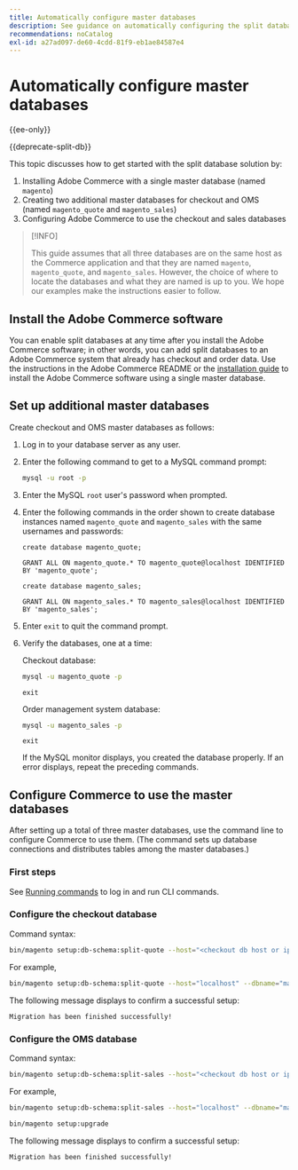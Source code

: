 ```yaml
---
title: Automatically configure master databases
description: See guidance on automatically configuring the split database solution.
recommendations: noCatalog
exl-id: a27ad097-de60-4cdd-81f9-eb1ae84587e4
---
```

# Automatically configure master databases

{{ee-only}}

{{deprecate-split-db}}

This topic discusses how to get started with the split database solution by:

1. Installing Adobe Commerce with a single master database (named `magento`)
1. Creating two additional master databases for checkout and OMS (named `magento_quote` and `magento_sales`)
1. Configuring Adobe Commerce to use the checkout and sales databases

>[!INFO]
>
>This guide assumes that all three databases are on the same host as the Commerce application and that they are named `magento`, `magento_quote`, and `magento_sales`. However, the choice of where to locate the databases and what they are named is up to you. We hope our examples make the instructions easier to follow.

## Install the Adobe Commerce software

You can enable split databases at any time after you install the Adobe Commerce software; in other words, you can add split databases to an Adobe Commerce system that already has checkout and order data. Use the instructions in the Adobe Commerce README or the [installation guide](../../installation/overview.md) to install the Adobe Commerce software using a single master database.

## Set up additional master databases

Create checkout and OMS master databases as follows:

1. Log in to your database server as any user.
1. Enter the following command to get to a MySQL command prompt:

   ```bash
   mysql -u root -p
   ```

1. Enter the MySQL `root` user's password when prompted.
1. Enter the following commands in the order shown to create database instances named `magento_quote` and `magento_sales` with the same usernames and passwords:

   ```shell
   create database magento_quote;
   ```

   ```shell
   GRANT ALL ON magento_quote.* TO magento_quote@localhost IDENTIFIED BY 'magento_quote';
   ```

   ```shell
   create database magento_sales;
   ```

   ```shell
   GRANT ALL ON magento_sales.* TO magento_sales@localhost IDENTIFIED BY 'magento_sales';
   ```

1. Enter `exit` to quit the command prompt.

1. Verify the databases, one at a time:

   Checkout database:

   ```bash
   mysql -u magento_quote -p
   ```

   ```shell
   exit
   ```

   Order management system database:

   ```bash
   mysql -u magento_sales -p
   ```

   ```shell
   exit
   ```

   If the MySQL monitor displays, you created the database properly. If an error displays, repeat the preceding commands.

## Configure Commerce to use the master databases

After setting up a total of three master databases, use the command line to configure Commerce to use them. (The command sets up database connections and distributes tables among the master databases.)

### First steps

See [Running commands](../cli/config-cli.md#running-commands) to log in and run CLI commands.

### Configure the checkout database

Command syntax:

```bash
bin/magento setup:db-schema:split-quote --host="<checkout db host or ip>" --dbname="<name>" --username="<checkout db username>" --password="<password>"
```

For example,

```bash
bin/magento setup:db-schema:split-quote --host="localhost" --dbname="magento_quote" --username="magento_quote" --password="magento_quote"
```

The following message displays to confirm a successful setup:

```terminal
Migration has been finished successfully!
```

### Configure the OMS database

Command syntax:

```bash
bin/magento setup:db-schema:split-sales --host="<checkout db host or ip>" --dbname="<name>" --username="<checkout db username>" --password="<password>"
```

For example,

```bash
bin/magento setup:db-schema:split-sales --host="localhost" --dbname="magento_sales" --username="magento_sales" --password="magento_sales"
```

```bash
bin/magento setup:upgrade
```

The following message displays to confirm a successful setup:

```terminal
Migration has been finished successfully!
```
